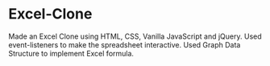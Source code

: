 # Excel-Clone

Made an Excel Clone using HTML, CSS, Vanilla JavaScript and jQuery. 
Used event-listeners to make the spreadsheet interactive.
Used Graph Data Structure to implement Excel formula.

